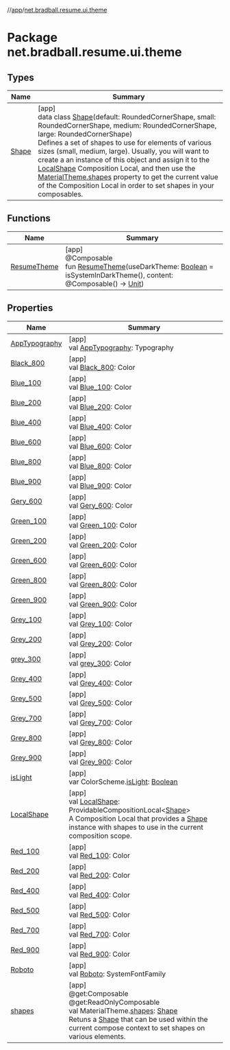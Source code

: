 //[app](../../index.md)/[net.bradball.resume.ui.theme](index.md)

# Package net.bradball.resume.ui.theme

## Types

| Name | Summary |
|---|---|
| [Shape](-shape/index.md) | [app]<br>data class [Shape](-shape/index.md)(default: RoundedCornerShape, small: RoundedCornerShape, medium: RoundedCornerShape, large: RoundedCornerShape)<br>Defines a set of shapes to use for elements of various sizes (small, medium, large). Usually, you will want to create a an instance of this object and assign it to the [LocalShape](-local-shape.md) Composition Local, and then use the [MaterialTheme.shapes](shapes.md) property to get the current value of the Composition Local in order to set shapes in your composables. |

## Functions

| Name | Summary |
|---|---|
| [ResumeTheme](-resume-theme.md) | [app]<br>@Composable<br>fun [ResumeTheme](-resume-theme.md)(useDarkTheme: [Boolean](https://kotlinlang.org/api/latest/jvm/stdlib/kotlin/-boolean/index.html) = isSystemInDarkTheme(), content: @Composable() -&gt; [Unit](https://kotlinlang.org/api/latest/jvm/stdlib/kotlin/-unit/index.html)) |

## Properties

| Name | Summary |
|---|---|
| [AppTypography](-app-typography.md) | [app]<br>val [AppTypography](-app-typography.md): Typography |
| [Black_800](-black_800.md) | [app]<br>val [Black_800](-black_800.md): Color |
| [Blue_100](-blue_100.md) | [app]<br>val [Blue_100](-blue_100.md): Color |
| [Blue_200](-blue_200.md) | [app]<br>val [Blue_200](-blue_200.md): Color |
| [Blue_400](-blue_400.md) | [app]<br>val [Blue_400](-blue_400.md): Color |
| [Blue_600](-blue_600.md) | [app]<br>val [Blue_600](-blue_600.md): Color |
| [Blue_800](-blue_800.md) | [app]<br>val [Blue_800](-blue_800.md): Color |
| [Blue_900](-blue_900.md) | [app]<br>val [Blue_900](-blue_900.md): Color |
| [Gery_600](-gery_600.md) | [app]<br>val [Gery_600](-gery_600.md): Color |
| [Green_100](-green_100.md) | [app]<br>val [Green_100](-green_100.md): Color |
| [Green_200](-green_200.md) | [app]<br>val [Green_200](-green_200.md): Color |
| [Green_600](-green_600.md) | [app]<br>val [Green_600](-green_600.md): Color |
| [Green_800](-green_800.md) | [app]<br>val [Green_800](-green_800.md): Color |
| [Green_900](-green_900.md) | [app]<br>val [Green_900](-green_900.md): Color |
| [Grey_100](-grey_100.md) | [app]<br>val [Grey_100](-grey_100.md): Color |
| [Grey_200](-grey_200.md) | [app]<br>val [Grey_200](-grey_200.md): Color |
| [grey_300](grey_300.md) | [app]<br>val [grey_300](grey_300.md): Color |
| [Grey_400](-grey_400.md) | [app]<br>val [Grey_400](-grey_400.md): Color |
| [Grey_500](-grey_500.md) | [app]<br>val [Grey_500](-grey_500.md): Color |
| [Grey_700](-grey_700.md) | [app]<br>val [Grey_700](-grey_700.md): Color |
| [Grey_800](-grey_800.md) | [app]<br>val [Grey_800](-grey_800.md): Color |
| [Grey_900](-grey_900.md) | [app]<br>val [Grey_900](-grey_900.md): Color |
| [isLight](is-light.md) | [app]<br>var ColorScheme.[isLight](is-light.md): [Boolean](https://kotlinlang.org/api/latest/jvm/stdlib/kotlin/-boolean/index.html) |
| [LocalShape](-local-shape.md) | [app]<br>val [LocalShape](-local-shape.md): ProvidableCompositionLocal&lt;[Shape](-shape/index.md)&gt;<br>A Composition Local that provides a [Shape](-shape/index.md) instance with shapes to use in the current composition scope. |
| [Red_100](-red_100.md) | [app]<br>val [Red_100](-red_100.md): Color |
| [Red_200](-red_200.md) | [app]<br>val [Red_200](-red_200.md): Color |
| [Red_400](-red_400.md) | [app]<br>val [Red_400](-red_400.md): Color |
| [Red_500](-red_500.md) | [app]<br>val [Red_500](-red_500.md): Color |
| [Red_700](-red_700.md) | [app]<br>val [Red_700](-red_700.md): Color |
| [Red_900](-red_900.md) | [app]<br>val [Red_900](-red_900.md): Color |
| [Roboto](-roboto.md) | [app]<br>val [Roboto](-roboto.md): SystemFontFamily |
| [shapes](shapes.md) | [app]<br>@get:Composable<br>@get:ReadOnlyComposable<br>val MaterialTheme.[shapes](shapes.md): [Shape](-shape/index.md)<br>Retuns a [Shape](-shape/index.md) that can be used within the current compose context to set shapes on various elements. |
